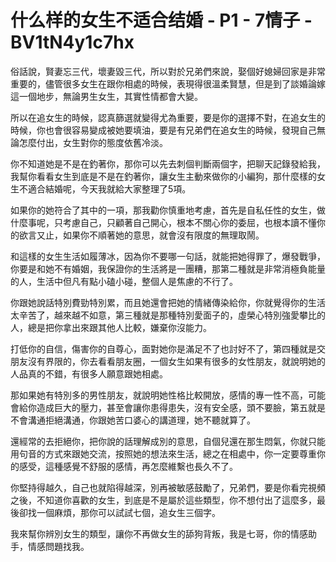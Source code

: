# 什么样的女生不适合结婚 - P1 - 7情子 - BV1tN4y1c7hx

俗話說，賢妻忘三代，壞妻毀三代，所以對於兄弟們來說，娶個好媳婦回家是非常重要的，儘管很多女生在跟你相處的時候，表現得很溫柔賢慧，但是到了談婚論嫁這一個地步，無論男生女生，其實性情都會大變。

所以在追女生的時候，認真篩選就變得尤為重要，要是你的選擇不對，在追女生的時候，你也會很容易變成被她要填油，要是有兄弟們在追女生的時候，發現自己無論怎麼付出，女生對你的態度依舊冷淡。

你不知道她是不是在釣著你，那你可以先去刺個判斷兩個字，把聊天記錄發給我，我幫你看看女生到底是不是在釣著你，讓女生主動來做你的小編狗，那什麼樣的女生不適合結婚呢，今天我就給大家整理了5項。

如果你的她符合了其中的一項，那我勸你慎重地考慮，首先是自私任性的女生，做什麼事呢，只考慮自己，只顧著自己開心，根本不關心你的委屈，也根本讀不懂你的欲言又止，如果你不順著她的意思，就會沒有限度的無理取鬧。

和這樣的女生生活如履薄冰，因為你不要哪一句話，就能把她得罪了，爆發戰爭，你要是和她不有婚姻，我保證你的生活將是一團糟，那第二種就是非常消極負能量的人，生活中但凡有點小磕小碰，整個人是焦慮的不行了。

你跟她說話特別費勁特別累，而且她還會把她的情緒傳染給你，你就覺得你的生活太辛苦了，越來越不如意，第三種就是那種特別愛面子的，虛榮心特別強愛攀比的人，總是把你拿出來跟其他人比較，嫌棄你沒能力。

打低你的自信，傷害你的自尊心，面對她你是滿足不了也討好不了，第四種就是交朋友沒有界限的，你去看看朋友圈，一個女生如果有很多的女性朋友，就說明她的人品真的不錯，有很多人願意跟她相處。

那如果她有特別多的男性朋友，就說明她性格比較開放，感情的專一性不高，可能會給你造成巨大的壓力，甚至會讓你患得患失，沒有安全感，頭不要臉，第五就是不會溝通拒絕溝通，你跟她苦口婆心的講道理，她不聽就算了。

還經常的去拒絕你，把你說的話理解成別的意思，自個兒還在那生悶氣，你就只能用句音的方式來跟她交流，按照她的想法來生活，總之在相處中，你一定要尊重你的感受，這種感覺不舒服的感情，再怎麼維繫也長久不了。

你堅持得越久，自己也就陷得越深，別再被敏感鼓勵了，兄弟們，要是你看完視頻之後，不知道你喜歡的女生，到底是不是屬於這些類型，你不想付出了這麼多，最後卻找一個麻煩，那你可以試試七個，追女生三個字。

我來幫你辨別女生的類型，讓你不再做女生的舔狗背叛，我是七哥，你的情感助手，情感問題找我。